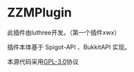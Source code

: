 # ZZMPlugin

此插件由luthree开发。（第一个插件xwx）

插件本体基于 Spigot-API 、BukkitAPI 实现。

本源代码采用[GPL-3.0](https://opensource.org/licenses/GPL-3.0)协议
